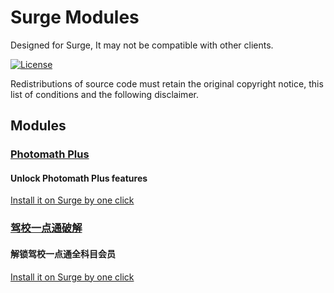# Surge Modules

Designed for Surge, It may not be compatible with other clients.

[![License](https://img.shields.io/badge/License-BSD%203--Clause-blue.svg)](https://opensource.org/licenses/BSD-3-Clause)

Redistributions of source code must retain the original copyright notice, this list of conditions and the following disclaimer.

## Modules

### [Photomath Plus](https://raw.githubusercontent.com/blueagler/surge-modules-public/master/photomath/module.sgmodule)

#### Unlock Photomath Plus features

[Install it on Surge by one click](https://intradeus.github.io/http-protocol-redirector?r=surge:///install-module?url=https://raw.githubusercontent.com/blueagler/surge-modules-public/master/photomath/module.sgmodule)

### [驾校一点通破解](https://raw.githubusercontent.com/blueagler/surge-modules-public/master/jxydt/module.sgmodule)

#### 解锁驾校一点通全科目会员

[Install it on Surge by one click](https://intradeus.github.io/http-protocol-redirector?r=surge:///install-module?url=https://raw.githubusercontent.com/blueagler/surge-modules-public/master/jxydt/module.sgmodule)

